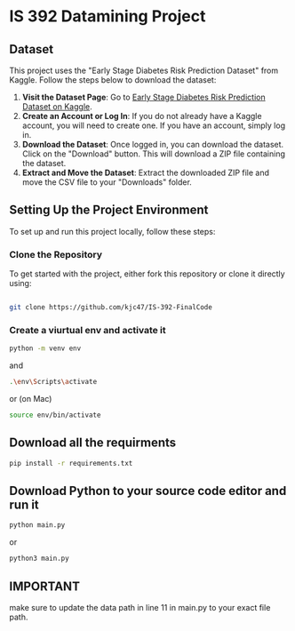 # IS 392 Datamining Project

## Dataset

This project uses the "Early Stage Diabetes Risk Prediction Dataset" from Kaggle. Follow the steps below to download the dataset:

1. **Visit the Dataset Page**: Go to [Early Stage Diabetes Risk Prediction Dataset on Kaggle](https://www.kaggle.com/datasets/ishandutta/early-stage-diabetes-risk-prediction-dataset?resource=download).
2. **Create an Account or Log In**: If you do not already have a Kaggle account, you will need to create one. If you have an account, simply log in.
3. **Download the Dataset**: Once logged in, you can download the dataset. Click on the "Download" button. This will download a ZIP file containing the dataset.
4. **Extract and Move the Dataset**: Extract the downloaded ZIP file and move the CSV file to your "Downloads" folder.

## Setting Up the Project Environment

To set up and run this project locally, follow these steps:

### Clone the Repository

To get started with the project, either fork this repository or clone it directly using:
```bash

git clone https://github.com/kjc47/IS-392-FinalCode
```

### Create a viurtual env and activate it
```bash
python -m venv env
```
and
```bash
.\env\Scripts\activate
```
 or (on Mac)
 ```bash
 source env/bin/activate 
```
## Download all the requirments
```bash
pip install -r requirements.txt
```
## Download Python to your source code editor  and run it

```bash
python main.py
```
or
```bash
python3 main.py
```
## IMPORTANT 
make sure to update the data path in line 11 in main.py to your exact file path.
